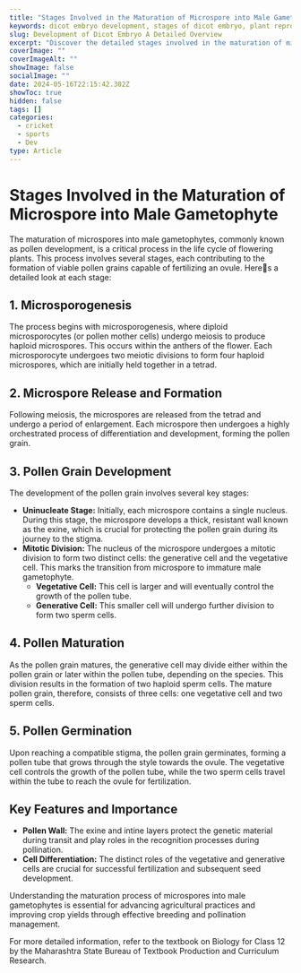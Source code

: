 ```yaml
---
title: "Stages Involved in the Maturation of Microspore into Male Gametophyte"
keywords: dicot embryo development, stages of dicot embryo, plant reproduction, zygote formation, proembryo stage, globular stage, heart stage, torpedo stage, mature embryo
slug: Development of Dicot Embryo A Detailed Overview
excerpt: "Discover the detailed stages involved in the maturation of microspore into male gametophyte, from microsporogenesis to pollen germination. Understand the key features and importance of each stage in pollen development."
coverImage: ""
coverImageAlt: ""
showImage: false
socialImage: ""
date: 2024-05-16T22:15:42.302Z
showToc: true
hidden: false
tags: []
categories:
  - cricket
  - sports
  - Dev
type: Article
---
```


# Stages Involved in the Maturation of Microspore into Male Gametophyte

The maturation of microspores into male gametophytes, commonly known as pollen development, is a critical process in the life cycle of flowering plants. This process involves several stages, each contributing to the formation of viable pollen grains capable of fertilizing an ovule. Heres a detailed look at each stage:

## 1. Microsporogenesis
The process begins with microsporogenesis, where diploid microsporocytes (or pollen mother cells) undergo meiosis to produce haploid microspores. This occurs within the anthers of the flower. Each microsporocyte undergoes two meiotic divisions to form four haploid microspores, which are initially held together in a tetrad.

## 2. Microspore Release and Formation
Following meiosis, the microspores are released from the tetrad and undergo a period of enlargement. Each microspore then undergoes a highly orchestrated process of differentiation and development, forming the pollen grain.

## 3. Pollen Grain Development
The development of the pollen grain involves several key stages:
- **Uninucleate Stage:** Initially, each microspore contains a single nucleus. During this stage, the microspore develops a thick, resistant wall known as the exine, which is crucial for protecting the pollen grain during its journey to the stigma.
- **Mitotic Division:** The nucleus of the microspore undergoes a mitotic division to form two distinct cells: the generative cell and the vegetative cell. This marks the transition from microspore to immature male gametophyte.
  - **Vegetative Cell:** This cell is larger and will eventually control the growth of the pollen tube.
  - **Generative Cell:** This smaller cell will undergo further division to form two sperm cells.

## 4. Pollen Maturation
As the pollen grain matures, the generative cell may divide either within the pollen grain or later within the pollen tube, depending on the species. This division results in the formation of two haploid sperm cells. The mature pollen grain, therefore, consists of three cells: one vegetative cell and two sperm cells.

## 5. Pollen Germination
Upon reaching a compatible stigma, the pollen grain germinates, forming a pollen tube that grows through the style towards the ovule. The vegetative cell controls the growth of the pollen tube, while the two sperm cells travel within the tube to reach the ovule for fertilization.

## Key Features and Importance
- **Pollen Wall:** The exine and intine layers protect the genetic material during transit and play roles in the recognition processes during pollination.
- **Cell Differentiation:** The distinct roles of the vegetative and generative cells are crucial for successful fertilization and subsequent seed development.

Understanding the maturation process of microspores into male gametophytes is essential for advancing agricultural practices and improving crop yields through effective breeding and pollination management.

For more detailed information, refer to the textbook on Biology for Class 12 by the Maharashtra State Bureau of Textbook Production and Curriculum Research.
